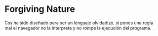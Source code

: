# Forgiving Nature

Css ha sido diseñado para ser un lenguaje olvidadizo, si pones una regla mal
el navegador no la interpreta y no rompe la ejecución del programa.
